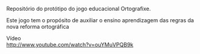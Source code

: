 Repositório do protótipo do jogo educacional Ortografixe.

Este jogo tem o propósito de auxiliar o ensino aprendizagem das regras da nova reforma ortográfica

Vídeo<br>
http://www.youtube.com/watch?v=ouYMuVPQB9k

